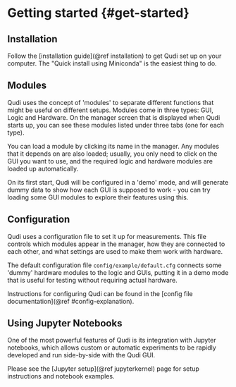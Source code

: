 # Getting started {#get-started}

## Installation

Follow the [installation guide](@ref installation) to get Qudi set up on your
computer. The "Quick install using Miniconda" is the easiest thing to do.

## Modules

Qudi uses the concept of 'modules' to separate different functions that might
be useful on different setups. Modules come in three types: GUI, Logic and 
Hardware. On the manager screen that is displayed when Qudi starts up, you
can see these modules listed under three tabs (one for each type).

You can load a module by clicking its name in the manager. Any modules that it
depends on are also loaded; usually, you only need to click on the GUI you want
to use, and the required logic and hardware modules are loaded up automatically.

On its first start, Qudi will be  configured in a 'demo' mode, and will 
generate dummy data to show how each GUI is supposed to work - you can try loading some GUI modules to explore their features using this.

## Configuration

Qudi uses a configuration file to set it up for measurements. This file controls
which modules appear in the manager, how they are connected to each other, and
what settings are used to make them work with hardware.

The default configuration file `config/example/default.cfg` connects some
'dummy' hardware modules to the logic and GUIs, putting it in a demo mode that
is useful for testing without requiring actual hardware.

Instructions for configuring Qudi can be found in the [config file documentation](@ref #config-explanation).

## Using Jupyter Notebooks

One of the most powerful features of Qudi is its integration with Jupyter
notebooks, which allows custom or automatic experiments to be rapidly
developed and run side-by-side with the Qudi GUI.

Please see the [Jupyter setup](@ref jupyterkernel) page for setup instructions and notebook examples.
